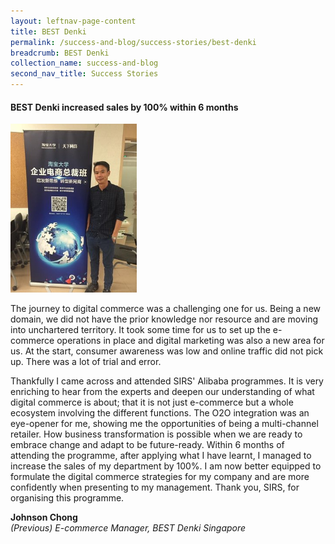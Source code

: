 ```yaml
---
layout: leftnav-page-content
title: BEST Denki
permalink: /success-and-blog/success-stories/best-denki
breadcrumb: BEST Denki
collection_name: success-and-blog
second_nav_title: Success Stories
---
```

<h4>BEST Denki increased sales by 100% within 6 months</h4>

<img src="images-2021/SuccessStories-BestDenki.jpg" style="width:40%;">

<p>The journey to digital commerce was a challenging one for us. Being a new domain, we did not have the prior knowledge nor resource and are moving into unchartered territory. 
It took some time for us to set up the e-commerce operations in place and digital marketing was also a new area for us. At the start, consumer awareness was low and online 
traffic did not pick up. There was a lot of trial and error.</p>

<p>Thankfully I came across and attended SIRS' Alibaba programmes. It is very enriching to hear from the experts 
and deepen our understanding of what digital commerce is about; that it is not just e-commerce but a whole ecosystem involving the different functions. The O2O integration 
was an eye-opener for me, showing me the opportunities of being a multi-channel retailer. How business transformation is possible when we are ready to embrace change and 
adapt to be future-ready. Within 6 months of attending the programme, after applying what I have learnt, I managed to increase the sales of my department by 100%. I am now 
better equipped to formulate the digital commerce strategies for my company and are more confidently when presenting to my management. Thank you, SIRS, for organising this 
programme.</p>

<b>Johnson Chong</b><br>
<em>(Previous) E-commerce Manager, BEST Denki Singapore</em>
